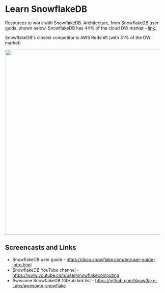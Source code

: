 # Learn SnowflakeDB
Resources to work with SnowflakeDB. Architecture, from SnowflakeDB user guide, shown below.  SnowflakeDB has 44% of the cloud DW market - [link](https://www.slintel.com/tech/data-warehousing/snowflake-market-share#).   
 
SnowflakeDB's closest competitor is AWS Redshift (with 31% of the DW market)

<img src="https://github.com/lynnlangit/learn-snowflakedb/blob/main/images/new-arch.png" width=600>

## Screencasts and Links
- SnowflakeDB user guide - https://docs.snowflake.com/en/user-guide-intro.html
- SnowflakeDB YouTube channel - https://www.youtube.com/user/snowflakecomputing
- Awesome SnowflakeDB GitHub link list - https://github.com/Snowflake-Labs/awesome-snowflake
